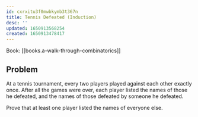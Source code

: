 ```yaml
---
id: cxrxitu3f0mwbkymb3t367n
title: Tennis Defeated (Induction)
desc: ''
updated: 1650913568254
created: 1650913478417
---
```

Book: [[books.a-walk-through-combinatorics]]

## Problem
At a tennis tournament, every two players played against
each other exactly once. After all the games were over,
each player listed the names of those he defeated, and
the names of those defeated by someone he defeated.

Prove that at least one player listed the names of
everyone else.
